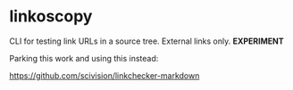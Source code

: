# linkoscopy
CLI for testing link URLs in a source tree.  External links only. **EXPERIMENT**

Parking this work and using this instead:

https://github.com/scivision/linkchecker-markdown